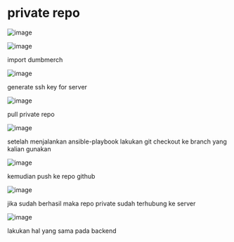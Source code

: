 # private repo

![image](https://github.com/fifa0903/devops17-finaltask-faizal/assets/132969781/eaf8ee11-b468-4ccd-ad14-8da1cfaef1a2)

![image](https://github.com/fifa0903/devops17-finaltask-faizal/assets/132969781/bc2edca5-778a-4809-938a-e175a71835f9)

import dumbmerch

![image](https://github.com/fifa0903/devops17-finaltask-faizal/assets/132969781/d38d294b-2322-4822-9321-311a69ef6885)

generate ssh key for server 

![image](https://github.com/fifa0903/devops17-finaltask-faizal/assets/132969781/70237309-5da1-46ff-8c2c-3ffe19e8bedf)

pull private repo

![image](https://github.com/fifa0903/devops17-finaltask-faizal/assets/132969781/bc7e85b0-44e8-492a-8d95-fb48de099622)

setelah menjalankan ansible-playbook lakukan git checkout ke branch yang kalian gunakan

![image](https://github.com/fifa0903/devops17-finaltask-faizal/assets/132969781/aa23d9bb-f4ae-46cb-b442-7b625c62bd4f)

kemudian push ke repo github

![image](https://github.com/fifa0903/devops17-finaltask-faizal/assets/132969781/dd00eb8e-61dd-4293-a85b-b63f4e347fe0)

jika sudah berhasil maka repo private sudah terhubung ke server

![image](https://github.com/fifa0903/devops17-finaltask-faizal/assets/132969781/f0760d2a-c1bd-4a21-8f6c-dac3c5e343be)

lakukan hal yang sama pada backend

